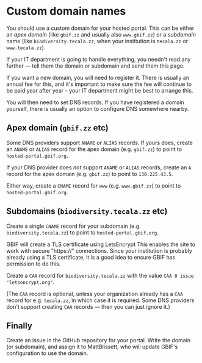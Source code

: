 # Custom domain names

You should use a custom domain for your hosted portal.  This can be either an *apex domain* (like `gbif.zz` and usually also `www.gbif.zz`) or a *subdomain* name (like `biodiversity.tecala.zz`, when your institution is `tecala.zz` or `www.tecala.zz`).

If your IT department is going to handle everything, you needn't read any further — tell them the domain or subdomain and send them this page.

If you want a new domain, you will need to register it. There is usually an annual fee for this, and it's important to make sure the fee will continue to be paid year after year – your IT department might be best to arrange this.

You will then need to set DNS records.  If you have registered a domain yourself, there is usually an option to configure DNS somewhere nearby.

## Apex domain (`gbif.zz` etc)

Some DNS providers support `ANAME` or `ALIAS` records.  If yours does, create an `ANAME` or `ALIAS` record for the apex domain (e.g. `gbif.zz`) to point to `hosted-portal.gbif.org`.

If your DNS provider does *not* support `ANAME` or `ALIAS` records, create an `A` record for the apex domain (e.g. `gbif.zz`) to point to `130.225.43.5`.

Either way, create a `CNAME` record for `www` (e.g. `www.gbif.zz`) to point to `hosted-portal.gbif.org`.

## Subdomains (`biodiversity.tecala.zz` etc)

Create a single `CNAME` record for your subdomain (e.g. `biodiversity.tecala.zz`) to point to `hosted-portal.gbif.org`.

GBIF will create a TLS certificate using LetsEncrypt  This enables the site to work with secure "https://" connections.  Since your institution is probably already using a TLS certificate, it is a good idea to ensure GBIF has permission to do this.

Create a `CAA` record for `biodiversity.tecala.zz` with the value `CAA 0 issue "letsencrypt.org"`.

(The `CAA` record is optional, unless your organization already has a `CAA` record for e.g. `tecala.zz`, in which case it is required.  Some DNS providers don't support creating `CAA` records — then you can just ignore it.)

## Finally

Create an issue in the GitHub repository for your portal.  Write the domain (or subdomain), and assign it to MattBlissett, who will update GBIF's configuration to use the domain.
